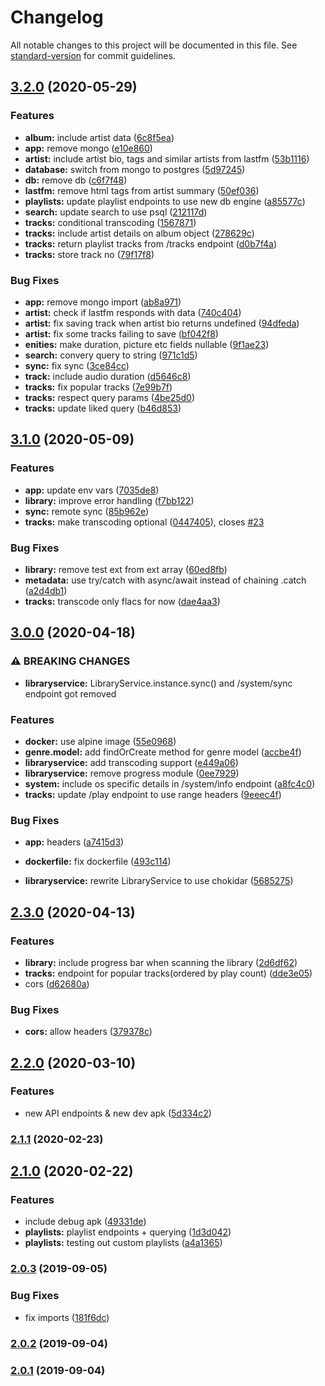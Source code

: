 # Changelog

All notable changes to this project will be documented in this file. See [standard-version](https://github.com/conventional-changelog/standard-version) for commit guidelines.

## [3.2.0](https://github.com/MihkelBaranov/waveline-server/compare/v3.1.0...v3.2.0) (2020-05-29)


### Features

* **album:** include artist data ([6c8f5ea](https://github.com/MihkelBaranov/waveline-server/commit/6c8f5eae8169d64edaaefdaabab6b95ba7996645))
* **app:** remove mongo ([e10e860](https://github.com/MihkelBaranov/waveline-server/commit/e10e8604ff78eab88efaae9b4522b9ca8a811a4c))
* **artist:** include artist bio, tags and similar artists from lastfm ([53b1116](https://github.com/MihkelBaranov/waveline-server/commit/53b111677ea52baaf28a10abf5f46eaeba7a85e8))
* **database:** switch from mongo to postgres ([5d97245](https://github.com/MihkelBaranov/waveline-server/commit/5d972455533eefe784c877fe8c7123cc11c36d4f))
* **db:** remove db ([c6f7f48](https://github.com/MihkelBaranov/waveline-server/commit/c6f7f48335c0b5c0328330bc041f1a3ef7355c74))
* **lastfm:** remove html tags from artist summary ([50ef036](https://github.com/MihkelBaranov/waveline-server/commit/50ef0366efdf4b041f9fa74453e540ef7fb43479))
* **playlists:** update playlist endpoints to use new db engine ([a85577c](https://github.com/MihkelBaranov/waveline-server/commit/a85577c935de15488b52f6b63499d2912fdace88))
* **search:** update search to use psql ([212117d](https://github.com/MihkelBaranov/waveline-server/commit/212117d5cdded7bb0818f1e3e102dd0b1c7a6672))
* **tracks:** conditional transcoding ([1567871](https://github.com/MihkelBaranov/waveline-server/commit/1567871a9979998d633cfaccfdc0f3ca2c9ec5eb))
* **tracks:** include artist details on album object ([278629c](https://github.com/MihkelBaranov/waveline-server/commit/278629ca40986fd9b56bfd7fab9eb506b60e7395))
* **tracks:** return playlist tracks from /tracks endpoint ([d0b7f4a](https://github.com/MihkelBaranov/waveline-server/commit/d0b7f4a8077b89c9e53a64791a2aae9866f8907c))
* **tracks:** store track no ([79f17f8](https://github.com/MihkelBaranov/waveline-server/commit/79f17f8a9f4fd5be2fe0aa6b91be3298b760d28e))


### Bug Fixes

* **app:** remove mongo import ([ab8a971](https://github.com/MihkelBaranov/waveline-server/commit/ab8a9711ec3bc8a0b1bb5a7e312d5d61b7d1fca1))
* **artist:** check if lastfm responds with data ([740c404](https://github.com/MihkelBaranov/waveline-server/commit/740c4048455f23778459f8de771aec03c2ea10dd))
* **artist:** fix saving track when artist bio returns undefined ([94dfeda](https://github.com/MihkelBaranov/waveline-server/commit/94dfeda5be401d8514d9d26b6c2800d9863d9d39))
* **artist:** fix some tracks failing to save ([bf042f8](https://github.com/MihkelBaranov/waveline-server/commit/bf042f81583194ead0a3fcd3804726041b62a1b5))
* **enities:** make duration, picture etc fields nullable ([9f1ae23](https://github.com/MihkelBaranov/waveline-server/commit/9f1ae23efba9627adb26e8215ed663f9a526811a))
* **search:** convery query to string ([971c1d5](https://github.com/MihkelBaranov/waveline-server/commit/971c1d51abb6205b124461ad7755e5cb06f4c774))
* **sync:** fix sync ([3ce84cc](https://github.com/MihkelBaranov/waveline-server/commit/3ce84cc3a0e99db372714e9ed53890c7e4972846))
* **track:** include audio duration ([d5646c8](https://github.com/MihkelBaranov/waveline-server/commit/d5646c87e89c534e1c5f8e6a8fe082d168b3f5d3))
* **tracks:** fix popular tracks ([7e99b7f](https://github.com/MihkelBaranov/waveline-server/commit/7e99b7fd79a5ff86e340cea911fcb4b6e53a3076))
* **tracks:** respect query params ([4be25d0](https://github.com/MihkelBaranov/waveline-server/commit/4be25d004a6090c7bcbb9b489d00409c9e1543ca))
* **tracks:** update liked query ([b46d853](https://github.com/MihkelBaranov/waveline-server/commit/b46d85363c2b2fe6820886b183ffe168e868ce3f))

## [3.1.0](https://github.com/MihkelBaranov/waveline-server/compare/v3.0.0...v3.1.0) (2020-05-09)


### Features

* **app:** update env vars ([7035de8](https://github.com/MihkelBaranov/waveline-server/commit/7035de8950f534744bc8d1a26d4cfce8fd8ed9d3))
* **library:** improve error handling ([f7bb122](https://github.com/MihkelBaranov/waveline-server/commit/f7bb1220a7e563bff359f789ff3068184b9885e9))
* **sync:** remote sync ([85b962e](https://github.com/MihkelBaranov/waveline-server/commit/85b962e6cc8e938cf32d1855904e73dbbcc41c67))
* **tracks:** make transcoding optional ([0447405](https://github.com/MihkelBaranov/waveline-server/commit/044740571a947d23d29584dea8436ebd13760743)), closes [#23](https://github.com/MihkelBaranov/waveline-server/issues/23)


### Bug Fixes

* **library:** remove test ext from ext array ([60ed8fb](https://github.com/MihkelBaranov/waveline-server/commit/60ed8fb993ee626fa9587b6609cb743196d12d9c))
* **metadata:** use try/catch with async/await instead of chaining .catch ([a2d4db1](https://github.com/MihkelBaranov/waveline-server/commit/a2d4db186519301a97ffc571ccb53778fb881029))
* **tracks:** transcode only flacs for now ([dae4aa3](https://github.com/MihkelBaranov/waveline-server/commit/dae4aa3e7199adc3d9d8fc55473170495e0a96f7))

## [3.0.0](https://github.com/MihkelBaranov/waveline-server/compare/v2.3.0...v3.0.0) (2020-04-18)


### ⚠ BREAKING CHANGES

* **libraryservice:** LibraryService.instance.sync() and /system/sync endpoint got removed

### Features

* **docker:** use alpine image ([55e0968](https://github.com/MihkelBaranov/waveline-server/commit/55e09685bba96597b83461ab36cc47898c0c8621))
* **genre.model:** add findOrCreate method for genre model ([accbe4f](https://github.com/MihkelBaranov/waveline-server/commit/accbe4f640b9965e9bec11f16885a7198e97aa23))
* **libraryservice:** add transcoding support ([e449a06](https://github.com/MihkelBaranov/waveline-server/commit/e449a06e09bf03a22a6d0b00e1604eca34c82080))
* **libraryservice:** remove progress module ([0ee7929](https://github.com/MihkelBaranov/waveline-server/commit/0ee79291988e1fc082b66d70dbb5a63599365c6f))
* **system:** include os specific details in /system/info endpoint ([a8fc4c0](https://github.com/MihkelBaranov/waveline-server/commit/a8fc4c0725f000c54abd6962ffbc45e91e0d2347))
* **tracks:** update /play endpoint to use range headers ([9eeec4f](https://github.com/MihkelBaranov/waveline-server/commit/9eeec4f08d2575beb6c48e530df1e1572c5648f2))


### Bug Fixes

* **app:** headers ([a7415d3](https://github.com/MihkelBaranov/waveline-server/commit/a7415d3db54ed268e9015f5aa82206620e2d0df5))
* **dockerfile:** fix dockerfile ([493c114](https://github.com/MihkelBaranov/waveline-server/commit/493c1147980d15ccbde8c2426c1a90570bf8582e))


* **libraryservice:** rewrite LibraryService to use chokidar ([5685275](https://github.com/MihkelBaranov/waveline-server/commit/56852757e719938c14d6c83b5252de9d3ac06b94))

## [2.3.0](https://github.com/MihkelBaranov/waveline-server/compare/v2.2.0...v2.3.0) (2020-04-13)


### Features

* **library:** include progress bar when scanning the library ([2d6df62](https://github.com/MihkelBaranov/waveline-server/commit/2d6df6291e704e8835de466468ada85ed76111aa))
* **tracks:** endpoint for popular tracks(ordered by play count) ([dde3e05](https://github.com/MihkelBaranov/waveline-server/commit/dde3e05926d40ab6808f6ed11002ec7844e65ef4))
* cors ([d62680a](https://github.com/MihkelBaranov/waveline-server/commit/d62680a75de397105eb943090a9867e2ebdda8e5))


### Bug Fixes

* **cors:** allow headers ([379378c](https://github.com/MihkelBaranov/waveline-server/commit/379378c0b1eff703031a61e9200903085e29c681))

## [2.2.0](https://github.com/MihkelBaranov/waveline-server/compare/v2.1.1...v2.2.0) (2020-03-10)


### Features

* new API endpoints & new dev apk ([5d334c2](https://github.com/MihkelBaranov/waveline-server/commit/5d334c296ac53e87b20dcce4786c4b65c8a00374))

### [2.1.1](https://github.com/MihkelBaranov/waveline-server/compare/v2.1.0...v2.1.1) (2020-02-23)

## [2.1.0](https://github.com/MihkelBaranov/waveline-server/compare/v2.0.3...v2.1.0) (2020-02-22)


### Features

* include debug apk ([49331de](https://github.com/MihkelBaranov/waveline-server/commit/49331de))
* **playlists:** playlist endpoints + querying ([1d3d042](https://github.com/MihkelBaranov/waveline-server/commit/1d3d042))
* **playlists:** testing out custom playlists ([a4a1365](https://github.com/MihkelBaranov/waveline-server/commit/a4a1365))

### [2.0.3](https://github.com/MihkelBaranov/waveline-server/compare/v2.0.2...v2.0.3) (2019-09-05)


### Bug Fixes

* fix imports ([181f6dc](https://github.com/MihkelBaranov/waveline-server/commit/181f6dc))

### [2.0.2](https://github.com/MihkelBaranov/waveline-server/compare/v2.0.1...v2.0.2) (2019-09-04)

### [2.0.1](https://github.com/MihkelBaranov/waveline-server/compare/v1.0.0...v2.0.1) (2019-09-04)
